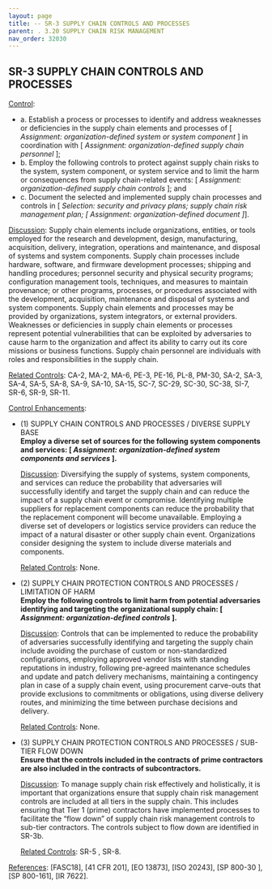 ```yaml
---
layout: page
title: -- SR-3 SUPPLY CHAIN CONTROLS AND PROCESSES 
parent: . 3.20 SUPPLY CHAIN RISK MANAGEMENT
nav_order: 32030 
---
```


## SR-3 SUPPLY CHAIN CONTROLS AND PROCESSES

<ins>Control</ins>:

* a. Establish a process or processes to identify and address weaknesses or deficiencies in the supply chain elements and processes of [ _Assignment: organization-defined system or system component_ ] in coordination with [ _Assignment: organization-defined supply chain personnel_ ];
* b. Employ the following controls to protect against supply chain risks to the system, system component, or system service and to limit the harm or consequences from supply chain-related events: [ _Assignment: organization-defined supply chain controls_ ]; and
* c. Document the selected and implemented supply chain processes and controls in [ _Selection: security and privacy plans; supply chain risk management plan; [ Assignment: organization-defined document ]_].

<ins>Discussion</ins>: Supply chain elements include organizations, entities, or tools employed for the research and development, design, manufacturing, acquisition, delivery, integration, operations and maintenance, and disposal of systems and system components. Supply chain processes include hardware, software, and firmware development processes; shipping and handling procedures; personnel security and physical security programs; configuration management tools, techniques, and measures to maintain provenance; or other programs, processes, or procedures associated with the development, acquisition, maintenance and disposal of systems and system components. Supply chain elements and processes may be provided by organizations, system integrators, or external providers. Weaknesses or deficiencies in supply chain elements or processes represent potential vulnerabilities that can be exploited by adversaries to cause harm to the organization and affect its ability to carry out its core missions or business functions. Supply chain personnel are individuals with roles and responsibilities in the supply chain.

<ins>Related Controls</ins>: CA-2, MA-2, MA-6, PE-3, PE-16, PL-8, PM-30, SA-2, SA-3, SA-4, SA-5, SA-8, SA-9, SA-10, SA-15, SC-7, SC-29, SC-30, SC-38, SI-7, SR-6, SR-9, SR-11.

<ins>Control Enhancements</ins>:

* (1) SUPPLY CHAIN CONTROLS AND PROCESSES / DIVERSE SUPPLY BASE<br>
**Employ a diverse set of sources for the following system components and services: [ _Assignment: organization-defined system components and services_ ].**

    <ins>Discussion</ins>: Diversifying the supply of systems, system components, and services can reduce the probability that adversaries will successfully identify and target the supply chain and can reduce the impact of a supply chain event or compromise. Identifying multiple suppliers for replacement components can reduce the probability that the replacement component will become unavailable. Employing a diverse set of developers or logistics service providers can reduce the impact of a natural disaster or other supply chain event. Organizations consider designing the system to include diverse materials and components.

    <ins>Related Controls</ins>: None.
   
* (2) SUPPLY CHAIN PROTECTION CONTROLS AND PROCESSES / LIMITATION OF HARM<br>
**Employ the following controls to limit harm from potential adversaries identifying and targeting the organizational supply chain: [ _Assignment: organization-defined controls_ ].**

    <ins>Discussion</ins>: Controls that can be implemented to reduce the probability of adversaries successfully identifying and targeting the supply chain include avoiding the purchase of custom or non-standardized configurations, employing approved vendor lists with standing reputations in industry, following pre-agreed maintenance schedules and update and patch delivery mechanisms, maintaining a contingency plan in case of a supply chain event, using procurement carve-outs that provide exclusions to commitments or obligations, using diverse delivery routes, and minimizing the time between purchase decisions and delivery.

    <ins>Related Controls</ins>: None.
   
* (3) SUPPLY CHAIN PROTECTION CONTROLS AND PROCESSES / SUB-TIER FLOW DOWN<br>
**Ensure that the controls included in the contracts of prime contractors are also included in the contracts of subcontractors.**

    <ins>Discussion</ins>: To manage supply chain risk effectively and holistically, it is important that organizations ensure that supply chain risk management controls are included at all tiers in the supply chain. This includes ensuring that Tier 1 (prime) contractors have implemented processes to facilitate the “flow down” of supply chain risk management controls to sub-tier contractors. The controls subject to flow down are identified in SR-3b.

    <ins>Related Controls</ins>: SR-5 , SR-8.
      
<ins>References</ins>: [FASC18], [41 CFR 201], [EO 13873], [ISO 20243], [SP 800-30 ], [SP 800-161], [IR
7622].
